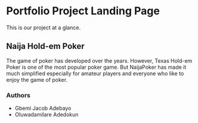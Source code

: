# Portfolio Project Landing Page
This is our project at a glance.

## Naija Hold-em Poker
The game of poker has developed over the years. However, Texas Hold-em Poker is one of the most popular poker game. But NaijaPoker has made it much simplified especially for amateur players and everyone who like to enjoy the game of poker.

### Authors
- Gbemi Jacob Adebayo
- Oluwadamilare Adedokun
